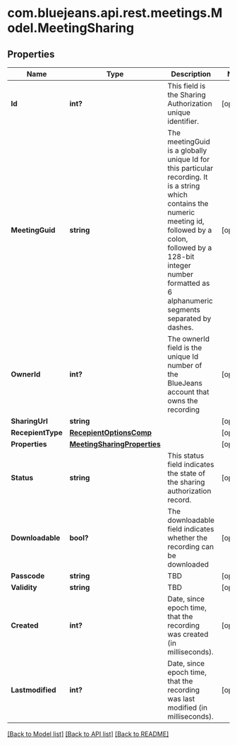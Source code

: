 # com.bluejeans.api.rest.meetings.Model.MeetingSharing
## Properties

Name | Type | Description | Notes
------------ | ------------- | ------------- | -------------
**Id** | **int?** | This field is the Sharing Authorization unique identifier. | [optional] 
**MeetingGuid** | **string** | The meetingGuid is a globally unique Id for this particular recording. It is a string which contains the numeric meeting id, followed by a colon, followed by a 128-bit integer number formatted as 6 alphanumeric segments separated by dashes. | [optional] 
**OwnerId** | **int?** | The ownerId field is the unique Id number of the BlueJeans account that owns the recording | [optional] 
**SharingUrl** | **string** |  | [optional] 
**RecepientType** | [**RecepientOptionsComp**](RecepientOptionsComp.md) |  | [optional] 
**Properties** | [**MeetingSharingProperties**](MeetingSharingProperties.md) |  | [optional] 
**Status** | **string** | This status field indicates the state of the sharing authorization record. | [optional] 
**Downloadable** | **bool?** | The downloadable field indicates whether the recording can be downloaded | [optional] 
**Passcode** | **string** | TBD | [optional] 
**Validity** | **string** | TBD | [optional] 
**Created** | **int?** | Date, since epoch time, that the recording was created (in milliseconds). | [optional] 
**Lastmodified** | **int?** | Date, since epoch time, that the recording was last modified (in milliseconds). | [optional] 

[[Back to Model list]](../README.md#documentation-for-models) [[Back to API list]](../README.md#documentation-for-api-endpoints) [[Back to README]](../README.md)

